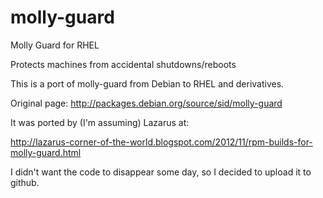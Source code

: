 molly-guard
===========

Molly Guard for RHEL

Protects machines from accidental shutdowns/reboots


This is a port of molly-guard from Debian to RHEL and derivatives.

Original page: http://packages.debian.org/source/sid/molly-guard


It was ported by (I'm assuming) Lazarus at:

http://lazarus-corner-of-the-world.blogspot.com/2012/11/rpm-builds-for-molly-guard.html


I didn't want the code to disappear some day, so I decided to upload it to github.
